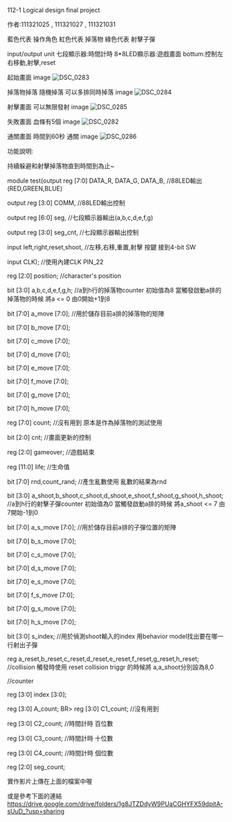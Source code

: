 112-1 Logical design final project

作者:111321025 , 111321027 , 111321031

藍色代表 操作角色
紅色代表 掉落物
綠色代表 射擊子彈

input/output unit
七段顯示器:時間計時
8*8LED顯示器:遊戲畫面
bottum:控制左右移動,射擊,reset

起始畫面 image
![DSC_0283](https://github.com/FrankChen0930/FrankChen/assets/113695822/932db72c-b68c-469e-863c-822f973acac6)


掉落物掉落 隨機掉落 可以多排同時掉落 image
![DSC_0284](https://github.com/FrankChen0930/FrankChen/assets/113695822/6406badb-5ccd-4483-928a-22c5a0f687a5)


射擊畫面 可以無限發射 image
![DSC_0285](https://github.com/FrankChen0930/FrankChen/assets/113695822/df939e72-b84f-4fc5-9ec2-95a7bfd90914)


失敗畫面 血條有5個 image
![DSC_0282](https://github.com/FrankChen0930/FrankChen/assets/113695822/c8ee3b6e-06e2-47be-be16-e1bf159bcdcf)


通關畫面 時間到60秒 通關 image
![DSC_0286](https://github.com/FrankChen0930/FrankChen/assets/113695822/31a333ae-633b-4502-af62-fcaa07113d8c)



功能說明:

持續躲避和射擊掉落物直到時間到為止~

module test(output reg [7:0] DATA_R, DATA_G, DATA_B, //88LED輸出(RED,GREEN,BLUE)

output reg [3:0] COMM, //88LED輸出控制

output reg [6:0] seg, //七段顯示器輸出(a,b,c,d,e,f,g)

output reg [3:0] seg_cnt, //七段顯示器輸出控制

input left,right,reset,shoot, //左移,右移,重置,射擊 按鍵 接到4-bit SW

input CLK); //使用內建CLK PIN_22

reg [2:0] position; //character's position

bit [3:0] a,b,c,d,e,f,g,h; //a到h行的掉落物counter 初始值為8 當觸發啟動a排的掉落物的時候 將a <= 0 由0開始+1到8

bit [7:0] a_move [7:0]; //用於儲存目前a排的掉落物的矩陣

bit [7:0] b_move [7:0];

bit [7:0] c_move [7:0];

bit [7:0] d_move [7:0];

bit [7:0] e_move [7:0];

bit [7:0] f_move [7:0];

bit [7:0] g_move [7:0];

bit [7:0] h_move [7:0];

reg [7:0] count; //沒有用到 原本是作為掉落物的測試使用

bit [2:0] cnt; //畫面更新的控制

reg [2:0] gameover; //遊戲結束

reg [11:0] life; //生命值

bit [7:0] rnd,count_rand; //產生亂數使用 亂數的結果為rnd

bit [3:0] a_shoot,b_shoot,c_shoot,d_shoot,e_shoot,f_shoot,g_shoot,h_shoot; //a到h行的射擊子彈counter 初始值為0 當觸發啟動a排的時候 將a_shoot <= 7 由7開始-1到0

bit [7:0] a_s_move [7:0]; //用於儲存目前a排的子彈位置的矩陣

bit [7:0] b_s_move [7:0];

bit [7:0] c_s_move [7:0];

bit [7:0] d_s_move [7:0];

bit [7:0] e_s_move [7:0];

bit [7:0] f_s_move [7:0];

bit [7:0] g_s_move [7:0];

bit [7:0] h_s_move [7:0];

bit [3:0] s_index; //用於偵測shoot輸入的index 用behavior model找出要在哪一行射出子彈

reg a_reset,b_reset,c_reset,d_reset,e_reset,f_reset,g_reset,h_reset; //collision 觸發時使用 reset collision triggr 的時候將 a,a_shoot分別設為8,0

//counter

reg [3:0] index [3:0];

reg [3:0] A_count; BR> reg [3:0] C1_count; //沒有用到

reg [3:0] C2_count; //時間計時 百位數

reg [3:0] C3_count; //時間計時 十位數

reg [3:0] C4_count; //時間計時 個位數

reg [2:0] seg_count;

實作影片上傳在上面的檔案中喔

或是參考下面的連結
https://drive.google.com/drive/folders/1g8JTZDdyW9PUaCGHYFX59dpitA-sUuD_?usp=sharing
